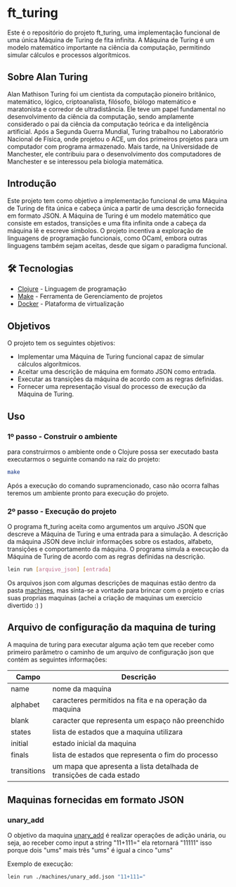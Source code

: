# ft_turing

Este é o repositório do projeto ft_turing, uma implementação funcional de uma única Máquina de Turing de fita infinita. A Máquina de Turing é um modelo matemático importante na ciência da computação, permitindo simular cálculos e processos algorítmicos.

## Sobre Alan Turing

Alan Mathison Turing foi um cientista da computação pioneiro britânico, matemático, lógico, criptoanalista, filósofo, biólogo matemático e maratonista e corredor de ultradistância. Ele teve um papel fundamental no desenvolvimento da ciência da computação, sendo amplamente considerado o pai da ciência da computação teórica e da inteligência artificial. Após a Segunda Guerra Mundial, Turing trabalhou no Laboratório Nacional de Física, onde projetou o ACE, um dos primeiros projetos para um computador com programa armazenado. Mais tarde, na Universidade de Manchester, ele contribuiu para o desenvolvimento dos computadores de Manchester e se interessou pela biologia matemática.

## Introdução

Este projeto tem como objetivo a implementação funcional de uma Máquina de Turing de fita única e cabeça única a partir de uma descrição fornecida em formato JSON. A Máquina de Turing é um modelo matemático que consiste em estados, transições e uma fita infinita onde a cabeça da máquina lê e escreve símbolos. O projeto incentiva a exploração de linguagens de programação funcionais, como OCaml, embora outras linguagens também sejam aceitas, desde que sigam o paradigma funcional.

## 🛠️ Tecnologias

* [Clojure](https://clojure.org/) - Linguagem de programação
* [Make](https://www.gnu.org/software/make) - Ferramenta de Gerenciamento de projetos
* [Docker](https://www.docker.com/) - Plataforma de virtualização

## Objetivos

O projeto tem os seguintes objetivos:

* Implementar uma Máquina de Turing funcional capaz de simular cálculos algorítmicos.
* Aceitar uma descrição de máquina em formato JSON como entrada.
* Executar as transições da máquina de acordo com as regras definidas.
* Fornecer uma representação visual do processo de execução da Máquina de Turing.

## Uso
### 1º passo - Construir o ambiente

para construirmos o ambiente onde o Clojure possa ser executado  basta executarmos o seguinte comando na raiz do projeto:
```bash
make
```
Após a execução do comando supramencionado, caso não ocorra falhas teremos um ambiente pronto para execução do projeto.

### 2º passo - Execução do projeto

O programa ft_turing aceita como argumentos um arquivo JSON que descreve a Máquina de Turing e uma entrada para a simulação. A descrição da máquina JSON deve incluir informações sobre os estados, alfabeto, transições e comportamento da máquina. O programa simula a execução da Máquina de Turing de acordo com as regras definidas na descrição.

```bash
lein run [arquivo_json] [entrada]
```
Os arquivos json com algumas descrições de maquinas estão dentro da pasta [machines](https://github.com/DaviPrograme/ft_turing/tree/main/machines), mas sinta-se a vontade para brincar com o projeto e crias suas proprias maquinas (achei a criação de maquinas um exercicio divertido :) )

## Arquivo de configuração da maquina de turing

A maquina de turing para executar alguma ação tem que receber como primeiro parâmetro o caminho de um arquivo de configuração json que contém as seguintes informações:


| Campo          | Descrição                                                             |
|----------------|-----------------------------------------------------------------------|
| name           | nome da maquina                                                       |
| alphabet       | caracteres permitidos na fita e na operação da maquina                |
| blank          | caracter que representa um espaço não preenchido                      |
| states         | lista de estados que a maquina utilizara                              |
| initial        | estado inicial da maquina                                             |
| finals         | lista de estados que representa o fim do processo                     |
| transitions    | um mapa que apresenta a lista detalhada de transições de cada estado  |


## Maquinas fornecidas em formato JSON

### unary_add

O objetivo da maquina [unary_add](https://github.com/DaviPrograme/ft_turing/blob/main/machines/unary_add.json) é realizar operações de adição unária, ou seja, ao receber como input a string "11+111=" ela retornará "11111" isso porque dois "ums" mais três "ums" é igual a cinco "ums"

Exemplo de execução:
```bash
lein run ./machines/unary_add.json "11+111="
```



